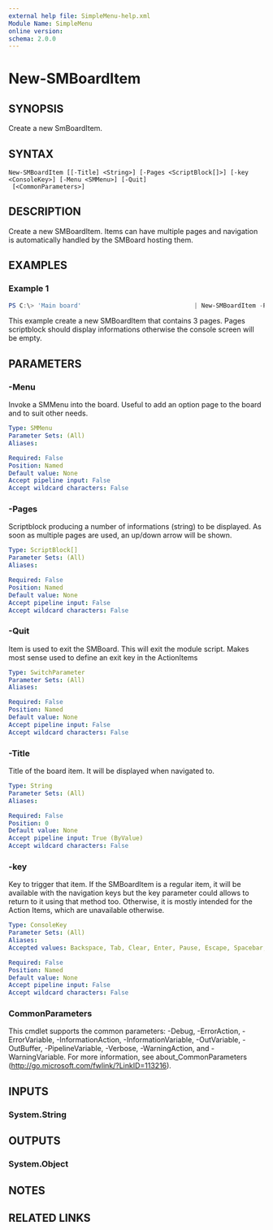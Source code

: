 ```yaml
---
external help file: SimpleMenu-help.xml
Module Name: SimpleMenu
online version:
schema: 2.0.0
---
```


# New-SMBoardItem

## SYNOPSIS
Create a new SmBoardItem.

## SYNTAX

```
New-SMBoardItem [[-Title] <String>] [-Pages <ScriptBlock[]>] [-key <ConsoleKey>] [-Menu <SMMenu>] [-Quit]
 [<CommonParameters>]
```

## DESCRIPTION
Create a new SMBoardItem. Items can have multiple pages and navigation is automatically handled by the SMBoard hosting them.

## EXAMPLES

### Example 1
```powershell
PS C:\> 'Main board'                               | New-SMBoardItem -Pages {'Lorem Ipsum'},{'Content of a second page here'},{Display-CustomPage}
```

This example create a new SMBoardItem that contains 3 pages. Pages scriptblock should display informations otherwise the console screen will be empty. 

## PARAMETERS

### -Menu
Invoke a SMMenu into the board. Useful to add an option page to the board and to suit other needs.

```yaml
Type: SMMenu
Parameter Sets: (All)
Aliases:

Required: False
Position: Named
Default value: None
Accept pipeline input: False
Accept wildcard characters: False
```

### -Pages
Scriptblock producing a number of informations (string) to be displayed. As soon as multiple pages are used, an up/down arrow will be shown.

```yaml
Type: ScriptBlock[]
Parameter Sets: (All)
Aliases:

Required: False
Position: Named
Default value: None
Accept pipeline input: False
Accept wildcard characters: False
```

### -Quit
Item is used to exit the SMBoard. This will exit the module script. Makes most sense used to define an exit key in the ActionItems

```yaml
Type: SwitchParameter
Parameter Sets: (All)
Aliases:

Required: False
Position: Named
Default value: None
Accept pipeline input: False
Accept wildcard characters: False
```

### -Title
Title of the board item. It will be displayed when navigated to.

```yaml
Type: String
Parameter Sets: (All)
Aliases:

Required: False
Position: 0
Default value: None
Accept pipeline input: True (ByValue)
Accept wildcard characters: False
```

### -key
Key to trigger that item. If the SMBoardItem is a regular item, it will be available with the navigation keys but the key parameter could allows to return to it using that method too. Otherwise, it is mostly intended for the Action Items, which are unavailable otherwise.

```yaml
Type: ConsoleKey
Parameter Sets: (All)
Aliases:
Accepted values: Backspace, Tab, Clear, Enter, Pause, Escape, Spacebar, PageUp, PageDown, End, Home, LeftArrow, UpArrow, RightArrow, DownArrow, Select, Print, Execute, PrintScreen, Insert, Delete, Help, D0, D1, D2, D3, D4, D5, D6, D7, D8, D9, A, B, C, D, E, F, G, H, I, J, K, L, M, N, O, P, Q, R, S, T, U, V, W, X, Y, Z, LeftWindows, RightWindows, Applications, Sleep, NumPad0, NumPad1, NumPad2, NumPad3, NumPad4, NumPad5, NumPad6, NumPad7, NumPad8, NumPad9, Multiply, Add, Separator, Subtract, Decimal, Divide, F1, F2, F3, F4, F5, F6, F7, F8, F9, F10, F11, F12, F13, F14, F15, F16, F17, F18, F19, F20, F21, F22, F23, F24, BrowserBack, BrowserForward, BrowserRefresh, BrowserStop, BrowserSearch, BrowserFavorites, BrowserHome, VolumeMute, VolumeDown, VolumeUp, MediaNext, MediaPrevious, MediaStop, MediaPlay, LaunchMail, LaunchMediaSelect, LaunchApp1, LaunchApp2, Oem1, OemPlus, OemComma, OemMinus, OemPeriod, Oem2, Oem3, Oem4, Oem5, Oem6, Oem7, Oem8, Oem102, Process, Packet, Attention, CrSel, ExSel, EraseEndOfFile, Play, Zoom, NoName, Pa1, OemClear

Required: False
Position: Named
Default value: None
Accept pipeline input: False
Accept wildcard characters: False
```

### CommonParameters
This cmdlet supports the common parameters: -Debug, -ErrorAction, -ErrorVariable, -InformationAction, -InformationVariable, -OutVariable, -OutBuffer, -PipelineVariable, -Verbose, -WarningAction, and -WarningVariable. For more information, see about_CommonParameters (http://go.microsoft.com/fwlink/?LinkID=113216).

## INPUTS

### System.String

## OUTPUTS

### System.Object

## NOTES

## RELATED LINKS
